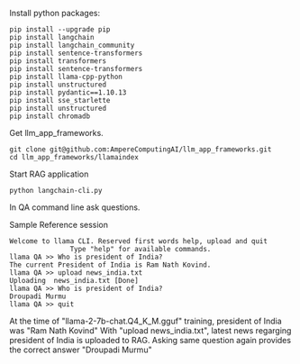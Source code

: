Install python packages:

```
pip install --upgrade pip
pip install langchain
pip install langchain_community
pip install sentence-transformers
pip install transformers
pip install sentence-transformers
pip install llama-cpp-python
pip install unstructured
pip install pydantic==1.10.13
pip install sse_starlette
pip install unstructured
pip install chromadb
```
Get llm_app_frameworks.
```
git clone git@github.com:AmpereComputingAI/llm_app_frameworks.git
cd llm_app_frameworks/llamaindex
``` 

Start RAG application
```
python langchain-cli.py
```

In QA command line ask questions.

Sample Reference session

```
Welcome to llama CLI. Reserved first words help, upload and quit
               Type "help" for available commands.
llama QA >> Who is president of India?
The current President of India is Ram Nath Kovind.
llama QA >> upload news_india.txt
Uploading  news_india.txt [Done]
llama QA >> Who is president of India?
Droupadi Murmu
llama QA >> quit
```

At the time of "llama-2-7b-chat.Q4_K_M.gguf" training, president of India was "Ram Nath Kovind"
With "upload news_india.txt", latest news regarging president of India is uploaded to RAG.
Asking same question again provides the correct answer "Droupadi Murmu"
 
